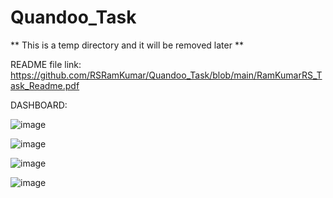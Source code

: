 # Quandoo_Task

** This is a temp directory and it will be removed later **

README file link: https://github.com/RSRamKumar/Quandoo_Task/blob/main/RamKumarRS_Task_Readme.pdf

DASHBOARD:

![image](https://github.com/RSRamKumar/Quandoo_Task/assets/39699070/00bdfb0d-9670-4814-ac59-490e6ab75fe0)



![image](https://github.com/RSRamKumar/Quandoo_Task/assets/39699070/5b9cdee8-d16d-4849-b8ba-9437470ea30c)

![image](https://github.com/RSRamKumar/Quandoo_Task/assets/39699070/e99f178e-4f7a-4581-ad0b-451d41751044)


![image](https://github.com/RSRamKumar/Quandoo_Task/assets/39699070/e4a42227-3649-4601-baa0-0c095ef0e198)



